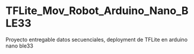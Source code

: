 # TFLite_Mov_Robot_Arduino_Nano_BLE33
Proyecto entregable datos secuenciales, deployment de TFLite en arduino nano ble33
